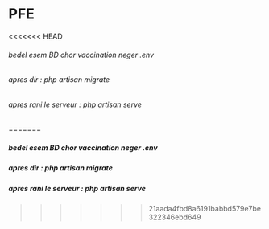 # PFE

<<<<<<< HEAD
###### bedel esem BD chor vaccination neger .env
###### apres dir : php artisan migrate
###### apres rani le serveur : php artisan serve
=======
##### bedel esem BD chor vaccination neger .env
##### apres dir : php artisan migrate 
##### apres rani le serveur : php artisan serve
>>>>>>> 21aada4fbd8a6191babbd579e7be322346ebd649
